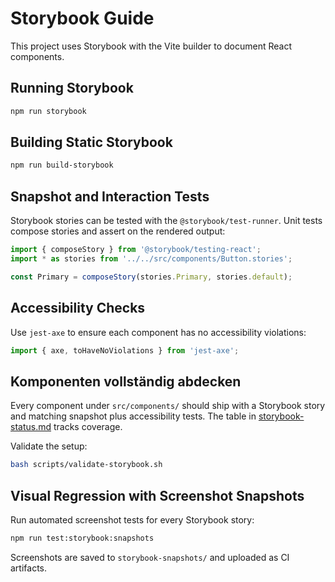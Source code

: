# Storybook Guide

This project uses Storybook with the Vite builder to document React components.

## Running Storybook
```bash
npm run storybook
```

## Building Static Storybook
```bash
npm run build-storybook
```

## Snapshot and Interaction Tests

Storybook stories can be tested with the `@storybook/test-runner`. Unit tests compose stories and assert on the rendered output:
```ts
import { composeStory } from '@storybook/testing-react';
import * as stories from '../../src/components/Button.stories';

const Primary = composeStory(stories.Primary, stories.default);
```

## Accessibility Checks

Use `jest-axe` to ensure each component has no accessibility violations:
```ts
import { axe, toHaveNoViolations } from 'jest-axe';
```

## Komponenten vollständig abdecken

Every component under `src/components/` should ship with a Storybook story and matching snapshot plus accessibility tests. The table in [storybook-status.md](../components/storybook-status.md) tracks coverage.

Validate the setup:
```bash
bash scripts/validate-storybook.sh
```

## Visual Regression with Screenshot Snapshots

Run automated screenshot tests for every Storybook story:
```bash
npm run test:storybook:snapshots
```

Screenshots are saved to `storybook-snapshots/` and uploaded as CI artifacts.
